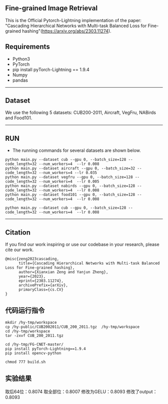 Fine-grained Image Retrieval
--------------------------
This is the Official Pytorch-Lightning implementation of the paper: "Cascading Hierarchical Networks with Multi-task
Balanced Loss for Fine-grained hashing"(https://arxiv.org/abs/2303.11274). 
## Requirements
* Python3
* PyTorch
* pip install pyTorch-Lightning == 1.9.4
* Numpy
* pandas


--------------------------
## Dataset
We use the following 5 datasets: CUB200-2011, Aircraft, VegFru, NABirds and Food101.

--------------------------
## RUN

- The running commands for several datasets are shown below. 
```
python main.py --dataset cub --gpu 0, --batch_size=128 --code_length=32 --num_workers=4  --lr 0.008
python main.py --dataset aircraft --gpu 0, --batch_size=32 --code_length=32 --num_workers=4 --lr 0.035
python main.py --dataset vegfru --gpu 0, --batch_size=128 --code_length=32 --num_workers=4  --lr 0.005
python main.py --dataset nabirds --gpu 0, --batch_size=128 --code_length=32 --num_workers=4  --lr 0.008
python main.py --dataset food101 --gpu 0, --batch_size=128 --code_length=32 --num_workers=4  --lr 0.008

python main.py --dataset cub --gpu 0, --batch_size=128 --code_length=32 --num_workers=4  --lr 0.008
```


--------------------------
## Citation
If you find our work inspiring or use our codebase in your research, please cite our work.
```
@misc{zeng2023cascading,
      title={Cascading Hierarchical Networks with Multi-task Balanced Loss for Fine-grained hashing}, 
      author={Xianxian Zeng and Yanjun Zheng},
      year={2023},
      eprint={2303.11274},
      archivePrefix={arXiv},
      primaryClass={cs.CV}
}
```

## 代码运行指令
```
mkdir /hy-tmp/workspace
cp /hy-public/CUB2002011/CUB_200_2011.tgz  /hy-tmp/workspace
cd /hy-tmp/workspace
tar -zxvf CUB_200_2011.tgz

cd /hy-tmp/FG-CNET-master/
pip install pyTorch-Lightning==1.9.4
pip install opencv-python

chmod 777 build.sh

```

## 实验结果
取后64位：0.8074
取全部位：0.8007
修改为GELU：0.8093
修改了output：0.8093